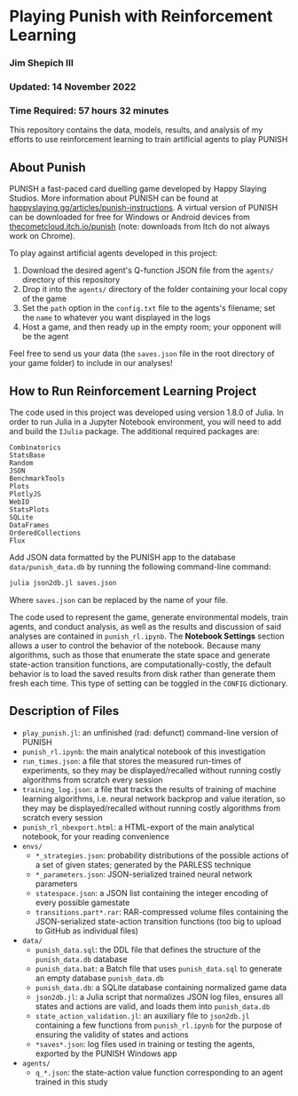 # Playing Punish with Reinforcement Learning
### Jim Shepich III
### Updated: 14 November 2022
### Time Required: 57 hours 32 minutes

This repository contains the data, models, results, and analysis of my efforts to use reinforcement learning to train artificial agents to play PUNISH

## About Punish
PUNISH a fast-paced card duelling game developed by Happy Slaying Studios. More information about PUNISH can be found at [happyslaying.gg/articles/punish-instructions](https://happyslaying.gg/articles/punish-instructions). A virtual version of PUNISH can be downloaded for free for Windows or Android devices from [thecometcloud.itch.io/punish](https://thecometcloud.itch.io/punish) (note: downloads from Itch do not always work on Chrome).

To play against artificial agents developed in this project:

1. Download the desired agent's Q-function JSON file from the `agents/` directory of this repository
2. Drop it into the `agents/` directory of the folder containing your local copy of the game
3. Set the `path` option in the `config.txt` file to the agents's filename; set the `name` to whatever you want displayed in the logs
4. Host a game, and then ready up in the empty room; your opponent will be the agent

Feel free to send us your data (the `saves.json` file in the root directory of your game folder) to include in our analyses!

## How to Run Reinforcement Learning Project
The code used in this project was developed using version 1.8.0 of Julia. In order to run Julia in a Jupyter Notebook environment, you will need to add and build the `IJulia` package. The additional required packages are:

```
Combinatorics
StatsBase
Random
JSON
BenchmarkTools
Plots
PlotlyJS
WebIO
StatsPlots
SQLite
DataFrames
OrderedCollections
Flux
```

Add JSON data formatted by the PUNISH app to the database `data/punish_data.db` by running the following command-line command:

```cmd
julia json2db.jl saves.json
```

Where `saves.json` can be replaced by the name of your file.

The code used to represent the game, generate environmental models, train agents, and conduct analysis, as well as the results and discussion of said analyses are contained in `punish_rl.ipynb`. The **Notebook Settings** section allows a user to control the behavior of the notebook. Because many algorithms, such as those that enumerate the state space and generate state-action transition functions, are computationally-costly, the default behavior is to load the saved results from disk rather than generate them fresh each time. This type of setting can be toggled in the `CONFIG` dictionary.

## Description of Files
 -  `play_punish.jl`: an unfinished (rad: defunct) command-line version of PUNISH
 -  `punish_rl.ipynb`: the main analytical notebook of this investigation
 -  `run_times.json`: a file that stores the measured run-times of experiments, so they may be displayed/recalled without running costly algorithms from scratch every session
 -  `training_log.json`: a file that tracks the results of training of machine learning algorithms, i.e. neural network backprop and value iteration, so they may be displayed/recalled without running costly algorithms from scratch every session
 -  `punish_rl_nbexport.html`: a HTML-export of the main analytical notebook, for your reading convenience
 -  `envs/`
     - `*_strategies.json`: probability distributions of the possible actions of a set of given states; generated by the PARLESS technique
     - `*_parameters.json`: JSON-serialized trained neural network parameters
     - `statespace.json`: a JSON list containing the integer encoding of every possible gamestate
     - `transitions.part*.rar`: RAR-compressed volume files containing the JSON-serialized state-action transition functions (too big to upload to GitHub as individual files)
- `data/`
     - `punish_data.sql`: the DDL file that defines the structure of the `punish_data.db` database
     - `punish_data.bat`: a Batch file that uses `punish_data.sql` to generate an empty database `punish_data.db`
     - `punish_data.db`: a SQLite database containing normalized game data
     - `json2db.jl`: a Julia script that normalizes JSON log files, ensures all states and actions are valid, and loads them into `punish_data.db`
     - `state_action_validation.jl`: an auxiliary file to `json2db.jl` containing a few functions from `punish_rl.ipynb` for the purpose of ensuring the validity of states and actions
     - `*saves*.json`: log files used in training or testing the agents, exported by the PUNISH Windows app
- `agents/`
     - `q_*.json`: the state-action value function corresponding to an agent trained in this study  
